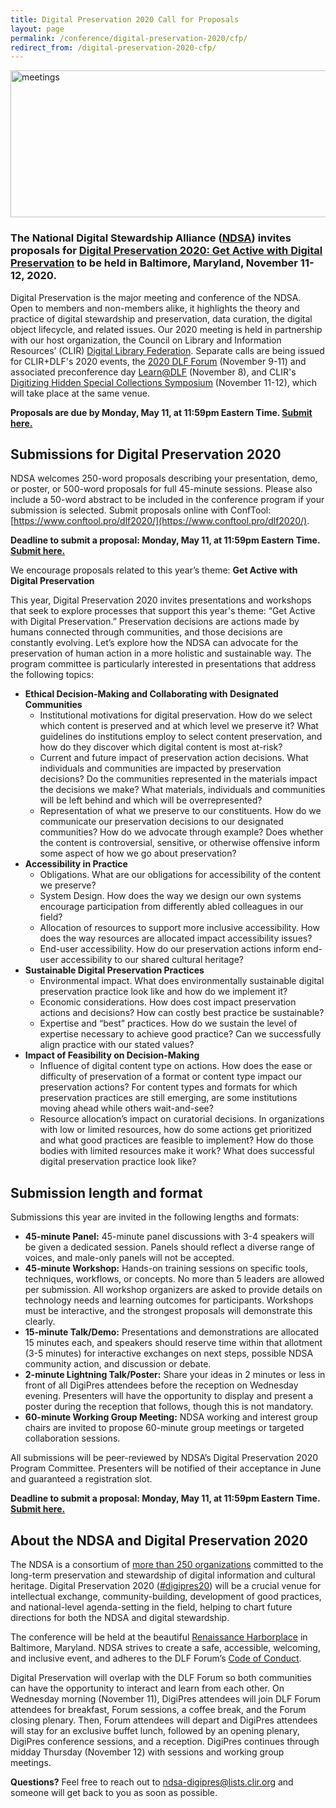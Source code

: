 ```yaml
---
title: Digital Preservation 2020 Call for Proposals
layout: page
permalink: /conference/digital-preservation-2020/cfp/
redirect_from: /digital-preservation-2020-cfp/
---
```


<img alt="meetings" width="710" height="235" src='{{ "/images/DigiPres-2020.jpg" | prepend: site.baseurl }}'>

### **The National Digital Stewardship Alliance ([NDSA](http://ndsa.diglib.org/)) invites proposals for [Digital Preservation 2020: Get Active with Digital Preservation](https://ndsa.org/meetings/) to be held in Baltimore, Maryland, November 11-12, 2020.**

Digital Preservation is the major meeting and conference of the NDSA. Open to members and non-members alike, it highlights the theory and practice of digital stewardship and preservation, data curation, the digital object lifecycle, and related issues. Our 2020 meeting is held in partnership with our host organization, the Council on Library and Information Resources’ (CLIR) [Digital Library Federation](https://www.diglib.org). Separate calls are being issued for CLIR+DLF's 2020 events, the [2020 DLF Forum](https://forum2020.diglib.org/) (November 9-11) and associated preconference day [Learn@DLF](https://forum2020.diglib.org/learndlf/) (November 8), and CLIR's [Digitizing Hidden Special Collections Symposium](https://www.clir.org/hiddencollections/2020-symposium/) (November 11-12), which will take place at the same venue.

**Proposals are due by Monday, May 11, at 11:59pm Eastern Time. [Submit here.](https://www.conftool.pro/dlf2020/)**

## Submissions for Digital Preservation 2020
NDSA welcomes 250-word proposals describing your presentation, demo, or poster, or 500-word proposals for full 45-minute sessions. Please also include a 50-word abstract to be included in the conference program if your submission is selected. Submit proposals online with ConfTool: [https://www.conftool.pro/dlf2020/](https://www.conftool.pro/dlf2020/).

**Deadline to submit a proposal: Monday, May 11, at 11:59pm Eastern Time. [Submit here.](https://www.conftool.pro/dlf2020/)**

We encourage proposals related to this year’s theme: **Get Active with Digital Preservation**

This year, Digital Preservation 2020 invites presentations and workshops that seek to explore processes that support this year's theme: “Get Active with Digital Preservation.” Preservation decisions are actions made by humans connected through communities, and those decisions are constantly evolving. Let’s explore how the NDSA can advocate for the preservation of human action in a more holistic and sustainable way. The program committee is particularly interested in presentations that address the following topics:
- **Ethical Decision-Making and Collaborating with Designated Communities**
  - Institutional motivations for digital preservation. How do we select which content is preserved and at which level we preserve it? What guidelines do institutions employ to select content preservation, and how do they discover which digital content is most at-risk?
  - Current and future impact of preservation action decisions. What individuals and communities are impacted by preservation decisions? Do the communities represented in the materials impact the decisions we make? What materials, individuals and communities will be left behind and which will be overrepresented?
  - Representation of what we preserve to our constituents. How do we communicate our preservation decisions to our designated communities? How do we advocate through example? Does whether the content is controversial, sensitive, or otherwise offensive inform some aspect of how we go about preservation? 
- **Accessibility in Practice**
  - Obligations. What are our obligations for accessibility of the content we preserve? 
  - System Design. How does the way we design our own systems encourage participation from differently abled colleagues in our field? 
  - Allocation of resources to support more inclusive accessibility. How does the way resources are allocated impact accessibility issues?
  - End-user accessibility. How do our preservation actions inform end-user accessibility to our shared cultural heritage?
- **Sustainable Digital Preservation Practices**
  - Environmental impact. What does environmentally sustainable digital preservation practice look like and how do we implement it?
  - Economic considerations. How does cost impact preservation actions and decisions? How can costly best practice be sustainable?
  - Expertise and “best” practices. How do we sustain the level of expertise necessary to achieve good practice? Can we successfully align practice with our stated values?
- **Impact of Feasibility on Decision-Making**
  - Influence of digital content type on actions. How does the ease or difficulty of preservation of a format or content type impact our preservation actions? For content types and formats for which preservation practices are still emerging, are some institutions moving ahead while others wait-and-see?
  - Resource allocation’s impact on curatorial decisions. In organizations with low or limited resources, how do some actions get prioritized and what good practices are feasible to implement? How do those bodies with limited resources make it work? What does successful digital preservation practice look like?

## Submission length and format
Submissions this year are invited in the following lengths and formats:
- **45-minute Panel:** 45-minute panel discussions with 3-4 speakers will be given a dedicated session. Panels should reflect a diverse range of voices, and male-only panels will not be accepted.
- **45-minute Workshop:** Hands-on training sessions on specific tools, techniques, workflows, or concepts. No more than 5 leaders are allowed per submission. All workshop organizers are asked to provide details on technology needs and learning outcomes for participants. Workshops must be interactive, and the strongest proposals will demonstrate this clearly.
- **15-minute Talk/Demo:** Presentations and demonstrations are allocated 15 minutes each, and speakers should reserve time within that allotment (3-5 minutes) for interactive exchanges on next steps, possible NDSA community action, and discussion or debate.
- **2-minute Lightning Talk/Poster:** Share your ideas in 2 minutes or less in front of all DigiPres attendees before the reception on Wednesday evening. Presenters will have the opportunity to display and present a poster during the reception that follows, though this is not mandatory.
- **60-minute Working Group Meeting:** NDSA working and interest group chairs are invited to propose 60-minute group meetings or targeted collaboration sessions.

All submissions will be peer-reviewed by NDSA’s Digital Preservation 2020 Program Committee. Presenters will be notified of their acceptance in June and guaranteed a registration slot.

**Deadline to submit a proposal: Monday, May 11, at 11:59pm Eastern Time. [Submit here.](https://www.conftool.pro/dlf2020/)**

## About the NDSA and Digital Preservation 2020
The NDSA is a consortium of [more than 250 organizations](http://ndsa.diglib.org/members-list/) committed to the long-term preservation and stewardship of digital information and cultural heritage. Digital Preservation 2020 ([#digipres20](https://twitter.com/hashtag/DigiPres20)) will be a crucial venue for intellectual exchange, community-building, development of good practices, and national-level agenda-setting in the field, helping to chart future directions for both the NDSA and digital stewardship.

The conference will be held at the beautiful [Renaissance Harborplace](https://www.marriott.com/hotels/travel/bwish-renaissance-baltimore-harborplace-hotel/) in Baltimore, Maryland. NDSA strives to create a safe, accessible, welcoming, and inclusive event, and adheres to the DLF Forum’s [Code of Conduct](https://www.diglib.org/about/code-of-conduct/).

Digital Preservation will overlap with the DLF Forum so both communities can have the opportunity to interact and learn from each other. On Wednesday morning (November 11), DigiPres attendees will join DLF Forum attendees for breakfast, Forum sessions, a coffee break, and the Forum closing plenary. Then, Forum attendees will depart and DigiPres attendees will stay for an exclusive buffet lunch, followed by an opening plenary, DigiPres conference sessions, and a reception. DigiPres continues through midday Thursday (November 12) with sessions and working group meetings.

**Questions?** Feel free to reach out to <ndsa-digipres@lists.clir.org> and someone will get back to you as soon as possible.

